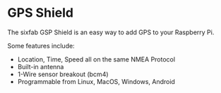 <!--
---
name: GPS Shield
class: board
type: gps
formfactor: pHAT
manufacturer: Sixfab
description: A GPS add-on board for Raspberry Pi
url: http://sixfab.com/product/gsm-shields/
buy: http://sixfab.com/product/gsm-shields/
image: 'sixfab-gps-shield.png'
pincount: 40
eeprom: no
power:
  '2':
ground:
  '6':
  '9':
  '14':
  '20':
  '25':
  '30':
  '34':
  '39':
pin:
  '8':
    mode: uart
  '10':
    mode: uart
  '12':
    name: LED
  '22':
    name: Reset
-->
# GPS Shield

The sixfab GSP Shield  is an easy way to add GPS to your Raspberry Pi.

Some features include:

* Location, Time, Speed all on the same NMEA Protocol
* Built-in antenna
* 1-Wire sensor breakout (bcm4)
* Programmable from Linux, MacOS, Windows, Android

